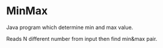 # MinMax
Java program which determine min and max value.

Reads N different number from input then find min&max pair.
